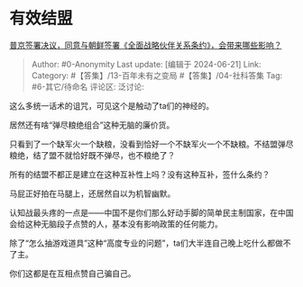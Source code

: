 # 有效结盟
[普京签署决议，同意与朝鲜签署《全面战略伙伴关系条约》，会带来哪些影响？](https://www.zhihu.com/question/659242683/answer/3537692640)

> Author: #0-Anonymity
> Last update: [编辑于 2024-06-21]
> Link:
> Category: #【答集】/13-百年未有之变局 #【答集】/04-社科答集 
> Tag: #6-其它/待命名 
> 评论区:
> 泛讨论:

这么多统一话术的诅咒，可见这个是触动了ta们的神经的。

居然还有啥“弹尽粮绝组合”这种无脑的廉价货。

只看到了一个缺军火一个缺粮，没看到恰好一个不缺军火一个不缺粮。不结盟弹尽粮绝，结了盟不就恰好既不弹尽，也不粮绝了？

所有的结盟不都正是建立在这种互补性上吗？没有这种互补，签什么条约？

马屁正好拍在马腿上，还居然自以为机智幽默。

认知战最头疼的一点是——中国不是你们那么好动手脚的简单民主制国家，在中国会给这种无脑段子点赞的人，基本没有影响政策的任何能力。

除了“怎么抽游戏道具”这种“高度专业的问题”，ta们大半连自己晚上吃什么都做不了主。

你们这都是在互相点赞自己骗自己。

